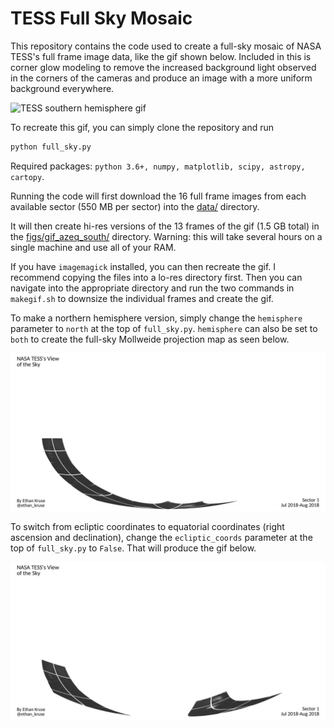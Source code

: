 # TESS Full Sky Mosaic
This repository contains the code used to create a full-sky mosaic of NASA 
TESS's full frame image data, like the gif shown below. Included in this is 
corner glow modeling to remove the increased background light observed in the
corners of the cameras and produce  an image with a more uniform background 
everywhere.

![TESS southern hemisphere gif](tess_south_azeq_label.gif)


To recreate this gif, you can simply clone the repository and run
```bash
python full_sky.py
```

Required packages: `python 3.6+, numpy, matplotlib, scipy, astropy, cartopy`.

Running the code will first download the 16 full frame images from each 
available sector (550 MB per sector) into the [data/](data/) directory.

It will then create hi-res versions of the 13 frames of the gif (1.5 GB total)
in the [figs/gif_azeq_south/](figs/gif_azeq_south/) directory. Warning: this
will take several hours on a single machine and use all of your RAM.

If you have `imagemagick` installed, you can then recreate the gif. I recommend
copying the files into a lo-res directory first. Then you can navigate into the
appropriate directory and run the two commands in `makegif.sh` to downsize the
individual frames and create the gif.

To make a northern hemisphere version, simply change the `hemisphere` parameter
to `north` at the top of `full_sky.py`. `hemisphere` can also be set to `both`
to create the full-sky Mollweide projection map as seen below.

![TESS full-sky ecliptic coords gif](tess_sky_ecliptic.gif)

To switch from ecliptic coordinates to equatorial coordinates (right ascension
and declination), change the `ecliptic_coords` parameter at the top of 
`full_sky.py` to `False`. That will produce the gif below.

![TESS full-sky gif](tess_sky.gif)

